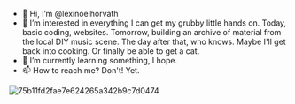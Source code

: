 - 👋 Hi, I’m @lexinoelhorvath
- 👀 I’m interested in everything I can get my grubby little hands on. Today, basic coding, websites. Tomorrow, building an archive of material from the local DIY music scene. The day after that, who knows. Maybe I'll get back into cooking. Or finally be able to get a cat.
- 🌱 I’m currently learning something, I hope.
- 📫 How to reach me? Don't! Yet.

![75b11fd2fae7e624265a342b9c7d0474](https://user-images.githubusercontent.com/117325253/199630600-898fcc9a-3566-4ca1-9eaa-4c4677d12274.jpg)
